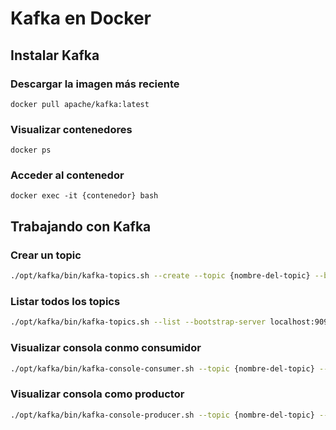 # Kafka en Docker

## Instalar Kafka
### Descargar la imagen más reciente
```shell
docker pull apache/kafka:latest
```
 
### Visualizar contenedores
```shell
docker ps
```
 
### Acceder al contenedor
```shell
docker exec -it {contenedor} bash
```
 
## Trabajando con Kafka 
### Crear un topic
```bash
./opt/kafka/bin/kafka-topics.sh --create --topic {nombre-del-topic} --bootstrap-server localhost:9092
```
 
### Listar todos los topics
```bash
./opt/kafka/bin/kafka-topics.sh --list --bootstrap-server localhost:9092
```
 
### Visualizar consola conmo consumidor
```bash
./opt/kafka/bin/kafka-console-consumer.sh --topic {nombre-del-topic} --bootstrap-server localhost:9092
```
 
### Visualizar consola como productor
```bash
./opt/kafka/bin/kafka-console-producer.sh --topic {nombre-del-topic} --bootstrap-server localhost:9092
```
